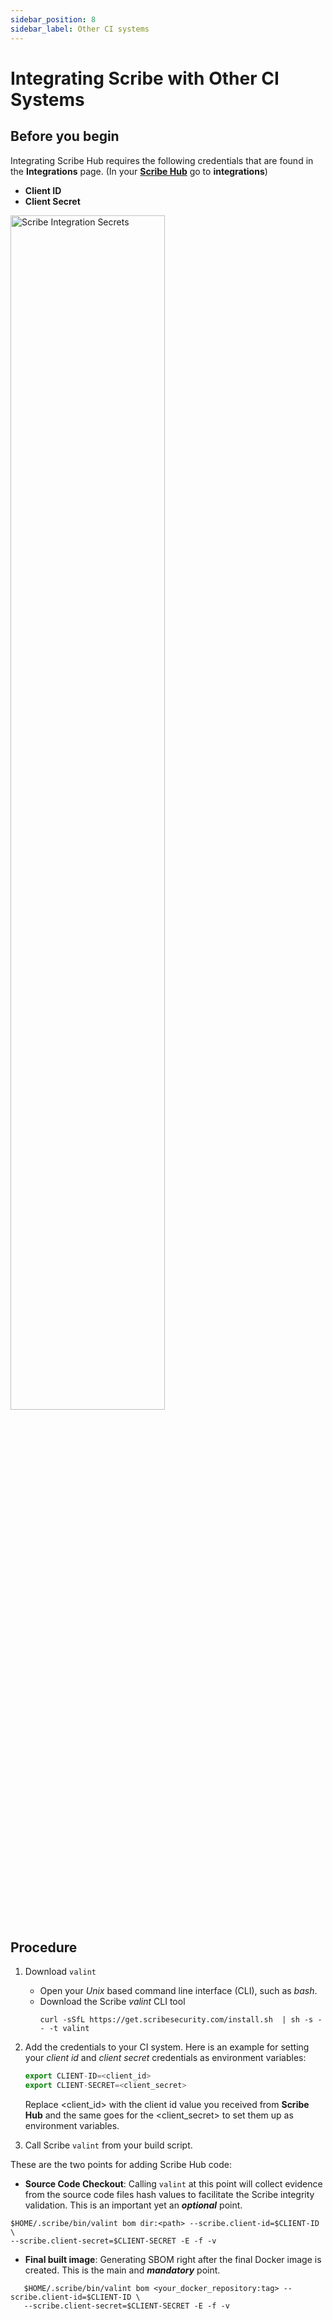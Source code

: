 ```yaml
---
sidebar_position: 8
sidebar_label: Other CI systems
---
```


# Integrating Scribe with Other CI Systems

## Before you begin
Integrating Scribe Hub requires the following credentials that are found in the **Integrations** page. (In your **[Scribe Hub](https://prod.hub.scribesecurity.com/ "Scribe Hub Link")** go to **integrations**)

* **Client ID**
* **Client Secret**

<img src='../../img/ci/integrations-secrets.jpg' alt='Scribe Integration Secrets' width='70%' min-width='400px'/>

## Procedure
1. Download `valint`  
   * Open your *Unix* based command line interface (CLI), such as *bash*.  
   * Download the Scribe *valint* CLI tool   
      ```
      curl -sSfL https://get.scribesecurity.com/install.sh  | sh -s -- -t valint
      ```
2. Add the credentials to your CI system.
Here is an example for setting your *client id* and *client secret* credentials as environment variables:  
   ```js
   export CLIENT-ID=<client_id>
   export CLIENT-SECRET=<client_secret>
   ```
   Replace <client_id> with the client id value you received from **Scribe Hub** and the same goes for the <client_secret> to set them up as environment variables. 

3. Call Scribe `valint` from your build script.
<!--- Copy from illustration -->
These are the two points for adding Scribe Hub code:
* **Source Code Checkout**: Calling `valint` at this point will collect evidence from the source code files hash values to facilitate the Scribe integrity validation. This is an important yet an ___optional___ point. 

```
$HOME/.scribe/bin/valint bom dir:<path> --scribe.client-id=$CLIENT-ID \
--scribe.client-secret=$CLIENT-SECRET -E -f -v
```

* **Final built image**: Generating SBOM right after the final Docker image is created. This is the main and ___mandatory___ point.  
```
   $HOME/.scribe/bin/valint bom <your_docker_repository:tag> --scribe.client-id=$CLIENT-ID \
   --scribe.client-secret=$CLIENT-SECRET -E -f -v
```


